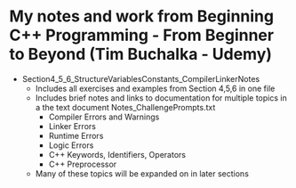 # My notes and work from Beginning C++ Programming - From Beginner to Beyond (Tim Buchalka - Udemy) 

- Section4_5_6_StructureVariablesConstants_CompilerLinkerNotes
  - Includes all exercises and examples from Section 4,5,6 in one file 
  - Includes brief notes and links to documentation for multiple topics in a the text document Notes_ChallengePrompts.txt
    - Compiler Errors and Warnings
    - Linker Errors
    - Runtime Errors
    - Logic Errors
    - C++ Keywords, Identifiers, Operators
    - C++ Preprocessor
  - Many of these topics will be expanded on in later sections
